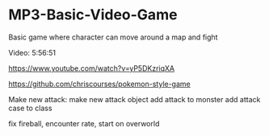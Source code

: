 # MP3-Basic-Video-Game
Basic game where character can move around a map and fight

Video: 5:56:51

https://www.youtube.com/watch?v=yP5DKzriqXA

https://github.com/chriscourses/pokemon-style-game

Make new attack:
make new attack object
add attack to monster
add attack case to class


fix fireball, encounter rate, start on overworld